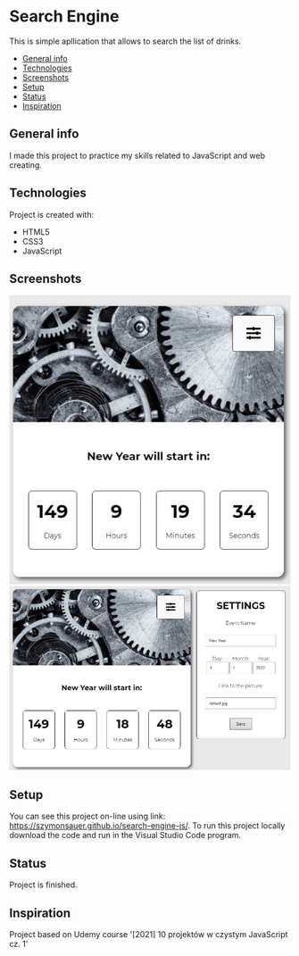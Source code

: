 # Search Engine
This is simple apllication that allows to search the list of drinks.

* [General info](#general-info)
* [Technologies](#technologies)
* [Screenshots](#screenshots)
* [Setup](#setup)
* [Status](#status)
* [Inspiration](#inspiration)

## General info
I made this project to practice my skills related to JavaScript and web creating. 

## Technologies
Project is created with:
* HTML5
* CSS3
* JavaScript

## Screenshots
![Example screenshot](./img/dwa.JPG)
![Example screenshot](./img/jeden.JPG)

## Setup
You can see this project on-line using link: https://szymonsauer.github.io/search-engine-js/.
To run this project locally download the code and run in the Visual Studio Code program. 

## Status
Project is finished.

## Inspiration
Project based on Udemy course '[2021] 10 projektów w czystym JavaScript cz. 1'
